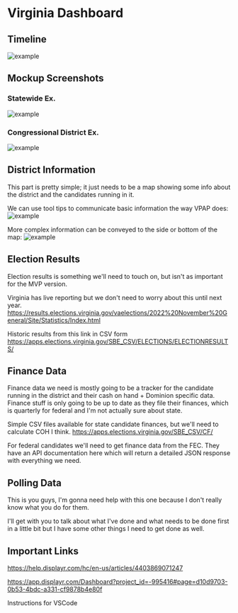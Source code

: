 # Virginia Dashboard
## Timeline
![example](/examples/download.png)

## Mockup Screenshots
### Statewide Ex. 
![example](/examples/Dashboard_Ex-State.svg)

### Congressional District Ex.
![example](/examples/Dashboard_Ex-District.svg)

## District Information

This part is pretty simple; it just needs to be a map showing some info about the district and the candidates running in it.

We can use tool tips to communicate basic information the way VPAP does:
![example](/examples/VPAP.png)

More complex information can be conveyed to the side or bottom of the map:
![example](/examples/SideBar.png)

## Election Results

Election results is something we'll need to touch on, but isn't as important for the MVP version.

Virginia has live reporting but we don't need to worry about this until next year.
https://results.elections.virginia.gov/vaelections/2022%20November%20General/Site/Statistics/Index.html

Historic results from this link in CSV form
https://apps.elections.virginia.gov/SBE_CSV/ELECTIONS/ELECTIONRESULTS/

## Finance Data

Finance data we need is mostly going to be a tracker for the candidate running in the district and their cash on hand + Dominion specific data. 
Finance stuff is only going to be up to date as they file their finances, which is quarterly for federal and I'm not actually sure about state.

Simple CSV files available for state candidate finances, but we'll need to calculate COH I think.
https://apps.elections.virginia.gov/SBE_CSV/CF/

For federal candidates we'll need to get finance data from the FEC.
They have an API documentation here which will return a detailed JSON response with everything we need.

## Polling Data

This is you guys, I'm gonna need help with this one because I don't really know what you do for them.

I'll get with you to talk about what I've done and what needs to be done first in a little bit but I have some other things I need to get done as well.

## Important Links 
https://help.displayr.com/hc/en-us/articles/4403869071247

https://app.displayr.com/Dashboard?project_id=-995416#page=d10d9703-0b53-4bdc-a331-cf9878b4e80f

Instructions for VSCode
